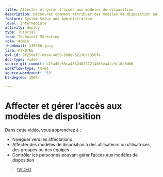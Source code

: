 ```yaml
---
title: Affecter et gérer l’accès aux modèles de disposition
description: Découvrez comment attribuer des modèles de disposition aux utilisateurs et utilisatrices et à contrôler les personnes pouvant gérer l’accès.
feature: System Setup and Administration
level: Intermediate
activity: deploy
type: Tutorial
team: Technical Marketing
role: Admin
thumbnail: 335080.jpeg
jira: KT-8766
exl-id: 9f250af7-0da4-4e50-80de-52136dc350fa
doc-type: video
source-git-commit: a25a49e59ca483246271214886ea4dc9c10e8d66
workflow-type: tm+mt
source-wordcount: '53'
ht-degree: 100%

---
```


# Affecter et gérer l’accès aux modèles de disposition

Dans cette vidéo, vous apprendrez à :

* Naviguer vers les affectations
* Affecter des modèles de disposition à des utilisateurs ou utilisatrices, des groupes ou des équipes
* Contrôler les personnes pouvant gérer l’accès aux modèles de disposition

>[!VIDEO](https://video.tv.adobe.com/v/335080/?quality=12&learn=on)
